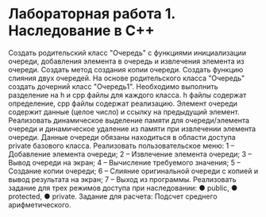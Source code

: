 # Лабораторная работа 1. Наследование в C++ 
Создать родительский класс "Очередь" с функциями инициализации очереди, добавления элемента в очередь и извлечения элемента из очереди. Создать метод создания копии очереди. Создать функцию слияния двух очередей. На основе родительского класса "Очередь" создать дочерний класс "Очередь1".
Необходимо выполнить разделение на h и cpp файлы для каждого класса. h файлы содержат определение, cpp файлы содержат реализацию. Элемент очереди содержит данные (целое число) и ссылку на предыдущий элемент. Реализовать динамическое выделение памяти для очереди/элемента очереди и динамическое удаление из памяти при извлечении элемента очереди. Данные очереди обязаны находиться в области доступа private базового класса.
Реализовать пользовательское меню: 1 – Добавление элемента очереди; 2 – Извлечение элемента очереди;  3 – Вывод очереди на экран; 4 – Вычисление требуемого значения; 5 – Создание копии очереди; 6 – Слияние оригинальной очереди с копией и вывод результата на экран; 7 – Выход из программы. Реализовать задание для трех режимов доступа при наследовании: ● public, ● protected, ● private.
Задание для расчета: Подсчет среднего арифметического.

